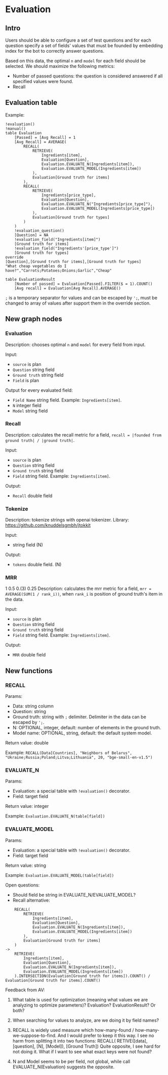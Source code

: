 # Evaluation

## Intro

Users should be able to configure a set of test questions and for each question specify a set of fields' values 
that must be founded by embedding index for the bot to correctly answer questions.

Based on this data, the optimal `n` and `model` for each field should be selected. We should maximize the following metrics:
- Number of passed questions: the question is considered answered if all specified values were found.
- Recall

## Evaluation table

Example:
```
!evaluation()
!manual()
table Evaluation
    [Passed] = [Avg Recall] = 1
    [Avg Recall] = AVERAGE(
        RECALL(
            RETRIEVE(
                Ingredients[item],
                Evaluation[Question],
                Evaluation.EVALUATE_N(Ingredients[item]),
                Evaluation.EVALUATE_MODEL(Ingredients[item])                
            ),
            Evaluation[Ground truth for items]
        ),
        RECALL(
            RETRIEVE(
                Ingredients[price_type],
                Evaluation[Question],
                Evaluation.EVALUATE_N("Ingredients[price_type]"),
                Evaluation.EVALUATE_MODEL(Ingredients[price_type])                
            ),
            Evaluation[Ground truth for types]
        )
    )
    !evaluation_question()
    [Question] = NA
    !evaluation_field("Ingredients[item]")
    [Ground truth for items]
    !evaluation_field("Ingredients'[price_type']")
    [Ground truth for types]
override
[Question],[Ground truth for items],[Ground truth for types]
"What cheap vegetables do I have?","Carrots;Potatoes;Onions;Garlic","Cheap"

table EvaluationResult
    [Number of passed] = Evaluation[Passed].FILTER($ = 1).COUNT()
    [Avg recall] = Evaluation[Avg Recall].AVERAGE()
```

`;` is a temporary separator for values and can be escaped by `';`, must be changed to array of values after 
support them in the override section.

## New graph nodes

### Evaluation

Description: chooses optimal `n` and `model` for every field from input.

Input:
- `source` is plan
- `Question` string field
- `Ground truth` string field
- `Field` is plan

Output for every evaluated field:
- `Field Name` string field. Example: `Ingredients[item]`.
- `N` integer field
- `Model` string field

### Recall

Description: calculates the recall metric for a field, `recall = |founded from ground truth| / |ground truth|`.

Input:
- `source` is plan
- `Question` string field
- `Ground truth` string field
- `Field` string field. Example: `Ingredients[item]`.

Output: 
- `Recall` double field

### Tokenize

Description: tokenize strings with openai tokenizer. Library: https://github.com/knuddelsgmbh/jtokkit

Input:
- string field (N)

Output:
- `tokens` double field. (N)

### MRR
1 0.5 0.(3) 0.25
Description: calculates the mrr metric for a field, `mrr = AVERAGE(SUM(1 / rank_i))`, when `rank_i` 
is position of ground truth's item in the data.

Input:
- `source` is plan
- `Question` string field
- `Ground truth` string field
- `Field` string field. Example: `Ingredients[item]`.

Output:
- `MRR` double field

## New functions

### RECALL

Params:
- Data: string column
- Question: string
- Ground truth: string with `;` delimiter. Delimiter in the data can be escaped by `';`.
- N: OPTIONAL, integer, default: number of elements in the ground truth.
- Model name: OPTIONAL, string, default: the default system model.

Return value: double

Example: `RECALL(Data[Countries], "Neighbors of Belarus", "Ukraine;Russia;Poland;Litva;Lithuania", 20, "bge-small-en-v1.5")`

### EVALUATE_N

Params:
- Evaluation: a special table with `!evaluation()` decorator.
- Field: target field

Return value: integer

Example: `Evaluation.EVALUATE_N(table[field])`

### EVALUATE_MODEL

Params:
- Evaluation: a special table with `!evaluation()` decorator.
- Field: target field

Return value: string

Example: `Evaluation.EVALUATE_MODEL(table[field])`

Open questions:
- Should field be string in EVALUATE_N/EVALUATE_MODEL?
- Recall alternative:
```
    RECALL(
        RETRIEVE(
            Ingredients[item],
            Evaluation[Question],
            Evaluation.EVALUATE_N(Ingredients[item]),
            Evaluation.EVALUATE_MODEL(Ingredients[item])                
        ),
        Evaluation[Ground truth for items]
    )
->
    RETRIEVE(
        Ingredients[item],
        Evaluation[Question],
        Evaluation.EVALUATE_N(Ingredients[item]),
        Evaluation.EVALUATE_MODEL(Ingredients[item])                
    ).INTERSECTION(Evaluation[Ground truth for items]).COUNT() / Evaluation[Ground truth for items].COUNT()
```


Feedback from AV:
1. What table is used for optimization (meaning what values we are analyzing to optimize parameters)? Evaluation? EvaluationResult? Or both?
2. When searching for values to analyze, are we doing it by field names?
3. RECALL is widely used measure which how-many-found / how-many-we-suppose-to-find. And I would prefer to keep it this way. I see no harm from splitting it into two functions:
RECALL(
    RETIVE([data], [question], [N], [Model]),
    [Ground Truth])
Quite opposite, I see hard for not doing it. What if I want to see what exact keys were not found?

4. N and Model seems to be per field, not global, while call EVALUATE_N(Evaluation) suggests the opposite.
